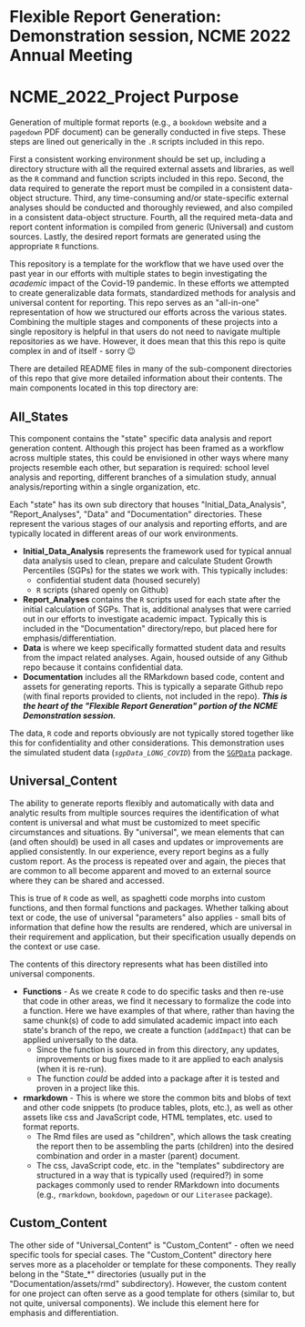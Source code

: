 Flexible Report Generation: Demonstration session, NCME 2022 Annual Meeting
===========================================================================

#  NCME_2022_Project Purpose

Generation of multiple format reports (e.g., a `bookdown` website and a `pagedown`
PDF document) can be generally conducted in five steps. These steps are lined out
generically in the `.R` scripts included in this repo.

First a consistent working environment should be set up, including a directory
structure with all the required external assets and libraries, as well as the `R`
command and function scripts included in this repo. Second, the data required to
generate the report must be compiled in a consistent data-object structure. Third,
any time-consuming and/or state-specific external analyses should be conducted
and thoroughly reviewed, and also compiled in a consistent data-object structure.
Fourth, all the required meta-data and report content information is compiled
from generic (Universal) and custom sources. Lastly, the desired report formats
are generated using the appropriate `R` functions.

This repository is a template for the workflow that we have used over the past
year in our efforts with multiple states to begin investigating the *academic*
impact of the Covid-19 pandemic. In these efforts we attempted to create
generalizable data formats, standardized methods for analysis and universal content
for reporting. This repo serves as an "all-in-one" representation of how we
structured our efforts across the various states. Combining the multiple stages
and components of these projects into a single repository is helpful in that users
do not need to navigate multiple repositories as we have. However, it does mean
that this this repo is quite complex in and of itself - sorry :wink:

There are detailed README files in many of the sub-component directories of this
repo that give more detailed information about their contents. The main components
located in this top directory are:


##  All_States

This component contains the "state" specific data analysis and report generation
content. Although this project has been framed as a workflow across multiple states,
this could be envisioned in other ways where many projects resemble each other,
but separation is required: school level analysis and reporting, different branches
of a simulation study, annual analysis/reporting within a single organization, etc.

Each "state" has its own sub directory that houses "Initial_Data_Analysis",
"Report_Analyses", "Data" and "Documentation" directories. These represent the
various stages of our analysis and reporting efforts, and are typically located
in different areas of our work environments.

* **Initial_Data_Analysis** represents the framework used for typical annual data
  analysis used to clean, prepare and calculate Student Growth Percentiles (SGPs)
  for the states we work with. This typically includes:
  - confidential student data (housed securely)
  - `R` scripts (shared openly on Github)
* **Report_Analyses** contains the `R` scripts used for each state after the initial
  calculation of SGPs. That is, additional analyses that were carried out in our
  efforts to investigate academic impact. Typically this is included in the
  "Documentation" directory/repo, but placed here for emphasis/differentiation.
* **Data** is where we keep specifically formatted student data and results from
  the impact related analyses. Again, housed outside of any Github repo because
  it contains confidential data.
* **Documentation** includes all the RMarkdown based code, content and assets for
  generating reports. This is typically a separate Github repo (with final reports
  provided to clients, not included in the repo). ***This is the heart of the
  "Flexible Report Generation" portion of the NCME Demonstration session.***

The data, `R` code and reports obviously are not typically stored together like
this for confidentiality and other considerations. This demonstration uses the
simulated student data (*`sgpData_LONG_COVID`*) from the
[`SGPData`](https://github.com/CenterForAssessment/SGPdata) package.


##  Universal_Content

The ability to generate reports flexibly and automatically with data and analytic
results from multiple sources requires the identification of what content is
universal and what must be customized to meet specific circumstances and situations.
By "universal", we mean elements that can (and often should) be used in all cases
and updates or improvements are applied consistently. In our experience, every
report begins as a fully custom report. As the process is repeated over and again,
the pieces that are common to all become apparent and moved to an external source
where they can be shared and accessed.

This is true of `R` code as well, as spaghetti code morphs into custom functions,
and then formal functions and packages. Whether talking about text or code, the
use of universal "parameters" also applies - small bits of information that define
how the results are rendered, which are universal in their requirement and
application, but their specification usually depends on the context or use case.

The contents of this directory represents what has been distilled into universal
components.

* **Functions** - As we create `R` code to do specific tasks and then re-use that
  code in other areas, we find it necessary to formalize the code into a function.
  Here we have examples of that where, rather than having the same chunk(s) of
  code to add simulated academic impact into each state's branch of the repo, we
  create a function (`addImpact`) that can be applied universally to the data.
  - Since the function is sourced in from this directory, any updates, improvements
    or bug fixes made to it are applied to each analysis (when it is re-run).
  - The function *could* be added into a package after it is tested and proven in
    a project like this.
* **rmarkdown** - This is where we store the common bits and blobs of text and
  other code snippets (to produce tables, plots, etc.), as well as other assets
  like css and JavaScript code, HTML templates, etc. used to format reports.
  - The Rmd files are used as "children", which allows the task creating the report
    then to be assembling the parts (children) into the desired combination and
    order in a master (parent) document.
  - The css, JavaScript code, etc. in the "templates" subdirectory are structured
    in a way that is typically used (required?) in some packages commonly used to
    render RMarkdown into documents (e.g., `rmarkdown`, `bookdown`, `pagedown`
    or our `Literasee` package).

##  Custom_Content

The other side of "Universal_Content" is "Custom_Content" - often we need specific
tools for special cases. The "Custom_Content" directory here serves more as a
placeholder or template for these components. They really belong in the "State_*"
directories (usually put in the "Documentation/assets/rmd" subdirectory). However,
the custom content for one project can often serve as a good template for others
(similar to, but not quite, universal components). We include this element here
for emphasis and differentiation.
